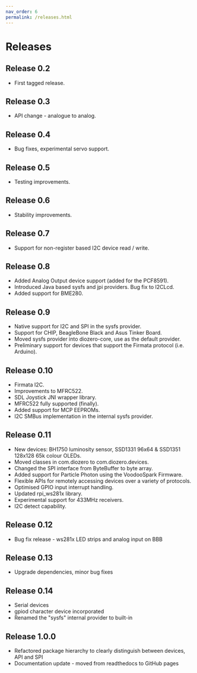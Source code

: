 ```yaml
---
nav_order: 6
permalink: /releases.html
---
```


# Releases

## Release 0.2

+ First tagged release.

## Release 0.3

+ API change - analogue to analog.

## Release 0.4

+ Bug fixes, experimental servo support.

## Release 0.5

+ Testing improvements.

## Release 0.6

+ Stability improvements.

## Release 0.7

+ Support for non-register based I2C device read / write.

## Release 0.8

+ Added Analog Output device support (added for the PCF8591).
+ Introduced Java based sysfs and jpi providers. Bug fix to I2CLcd.
+ Added support for BME280.

## Release 0.9

+ Native support for I2C and SPI in the sysfs provider.
+ Support for CHIP, BeagleBone Black and Asus Tinker Board.
+ Moved sysfs provider into diozero-core, use as the default provider.
+ Preliminary support for devices that support the Firmata protocol (i.e. Arduino).

## Release 0.10

+ Firmata I2C.
+ Improvements to MFRC522.
+ SDL Joystick JNI wrapper library.
+ MFRC522 fully supported (finally).
+ Added support for MCP EEPROMs.
+ I2C SMBus implementation in the internal sysfs provider.

## Release 0.11

+ New devices: BH1750 luminosity sensor, SSD1331 96x64 & SSD1351 128x128 65k colour OLEDs.
+ Moved classes in com.diozero to com.diozero.devices.
+ Changed the SPI interface from ByteBuffer to byte array.
+ Added support for Particle Photon using the VoodooSpark Firmware.
+ Flexible APIs for remotely accessing devices over a variety of protocols.
+ Optimised GPIO input interrupt handling.
+ Updated rpi_ws281x library.
+ Experimental support for 433MHz receivers.
+ I2C detect capability.

## Release 0.12

+ Bug fix release - ws281x LED strips and analog input on BBB

## Release 0.13

+ Upgrade dependencies, minor bug fixes

## Release 0.14

+ Serial devices
+ gpiod character device incorporated
+ Renamed the "sysfs" internal provider to built-in

## Release 1.0.0

+ Refactored package hierarchy to clearly distinguish between devices, API and SPI
+ Documentation update - moved from readthedocs to GitHub pages
